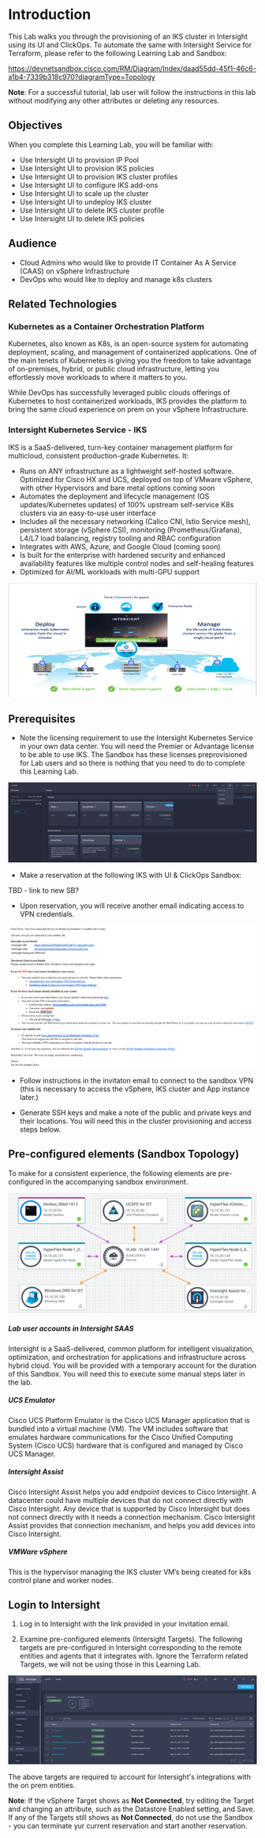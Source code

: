 # Introduction

This Lab walks you through the provisioning of an IKS cluster in Intersight using its UI and ClickOps. To automate the same with Intersight Service for Terraform, please refer to the following Learning Lab and Sandbox:

https://devnetsandbox.cisco.com/RM/Diagram/Index/daad55dd-45f1-46c6-a1b4-7339b318c970?diagramType=Topology

**Note**: For a successful tutorial, lab user will follow the instructions in this lab without modifying any other attributes or deleting any resources.

## Objectives

When you complete this Learning Lab, you will be familiar with:
*	Use Intersight UI to provision IP Pool
*   Use Intersight UI to provision IKS policies
*   Use Intersight UI to provision IKS cluster profiles
*   Use Intersight UI to configure IKS add-ons
*   Use Intersight UI to scale up the cluster
*   Use Intersight UI to undeploy IKS cluster
*   Use Intersight UI to delete IKS cluster profile
*   Use Intersight UI to delete IKS policies

## Audience
*	Cloud Admins who would like to provide IT Container As A Service (CAAS) on vSphere Infrastructure  
*	DevOps who would like to deploy and manage k8s clusters


## Related Technologies

### Kubernetes as a Container Orchestration Platform

Kubernetes, also known as K8s, is an open-source system for automating deployment, scaling, and management of containerized applications.
One of the main tenets of Kubernetes is giving you the freedom to take advantage of on-premises, hybrid, or public cloud infrastructure, letting you effortlessly move workloads to where it matters to you.

While DevOps has successfully leveraged public clouds offerings of Kubernetes to host containerized workloads, IKS provides the platform to bring the same cloud experience on prem on your vSphere Infrastructure.

### Intersight Kubernetes Service - IKS

IKS is a SaaS-delivered, turn-key container management platform for multicloud, consistent production-grade Kubernetes. It:

*	Runs on ANY infrastructure as a lightweight self-hosted software. Optimized for Cisco HX and UCS, deployed on top of VMware vSphere, with other Hypervisors and bare metal options coming soon
*	Automates the deployment and lifecycle management (OS updates/Kubernetes updates) of 100% upstream self-service K8s clusters via an easy-to-use user interface
*	Includes all the necessary networking (Calico CNI, Istio Service mesh), persistent storage (vSphere CSI), monitoring (Prometheus/Grafana), L4/L7 load balancing, registry tooling and RBAC configuration
*	Integrates with AWS, Azure, and Google Cloud (coming soon)
*	Is built for the enterprise with hardened security and enhanced availability features like multiple control nodes and self-healing features
*	Optimized for AI/ML workloads with multi-GPU support

![](https://github.com/kiskander/LC-hcloud-proposal/blob/main/08-intersight/intersight-04-ui-hello-iks-introduction/assets/images/Picture2.png?raw=true)


## Prerequisites

*   Note the licensing requirement to use the Intersight Kubernetes Service in your own data center. You will need the Premier or Advantage license to be able to use IKS. The Sandbox has these licenses preprovisioned for Lab users and so there is nothing that you need to do to complete this Learning Lab.

![](https://github.com/kiskander/LC-hcloud-proposal/blob/main/08-intersight/intersight-04-ui-hello-iks-introduction/assets/images/license.png?raw=true)

*   Make a reservation at the following IKS with UI & ClickOps Sandbox:

TBD - link to new SB?

*   Upon reservation, you will receive another email indicating access to VPN credentials.

![](https://github.com/kiskander/LC-hcloud-proposal/blob/main/08-intersight/intersight-04-ui-hello-iks-introduction/assets/images/Picture4.png?raw=true)

*   Follow instructions in the invitaton email to connect to the sandbox VPN (this is necessary to access the vSphere, IKS cluster and App instance later.)

*   Generate SSH keys and make a note of the public and private keys and their locations. You will need this in the cluster provisioning and access steps below.

## Pre-configured elements (Sandbox Topology)

To make for a consistent experience, the following elements are pre-configured in the accompanying sandbox environment.

![](https://github.com/kiskander/LC-hcloud-proposal/blob/main/08-intersight/intersight-04-ui-hello-iks-introduction/assets/images/Picture33.png?raw=true)

##### Lab user accounts in Intersight SAAS
Intersight is a SaaS-delivered, common platform for intelligent visualization, optimization, and orchestration for applications and infrastructure across hybrid cloud. You will be provided with a temporary account for the duration of this Sandbox. You will need this to execute some manual steps later in the lab.


##### UCS Emulator
Cisco UCS Platform Emulator is the Cisco UCS Manager application that is bundled into a virtual machine (VM). The VM includes software that emulates hardware communications for the Cisco Unified Computing System (Cisco UCS) hardware that is configured and managed by Cisco UCS Manager.

##### Intersight Assist
Cisco Intersight Assist helps you add endpoint devices to Cisco Intersight. A datacenter could have multiple devices that do not connect directly with Cisco Intersight. Any device that is supported by Cisco Intersight but does not connect directly with it needs a connection mechanism. Cisco Intersight Assist provides that connection mechanism, and helps you add devices into Cisco Intersight.

##### VMWare vSphere
This is the hypervisor managing the IKS cluster VM’s being created for k8s control plane and worker nodes.


## Login to Intersight

1. Log in to Intersight with the link provided in your invitation email. 

2. Examine pre-configured elements (Intersight Targets). The following targets are pre-configured in Intersight corresponding to the remote entities and agents that it integrates with. Ignore the Terraform related Targets, we will not be using those in this Learning Lab.

![](https://github.com/kiskander/LC-hcloud-proposal/blob/main/08-intersight/intersight-04-ui-hello-iks-introduction/assets/images/Picture5.png?raw=true)

The above targets are required to account for Intersight's integrations with the on prem entities. 

**Note**: If the vSphere Target shows as **Not Connected**, try editing the Target and changing an attribute, such as the Datastore Enabled setting, and Save. If any of the Targets still shows as **Not Connected**, do not use the Sandbox - you can terminate yur current reservation and start another reservation. 
